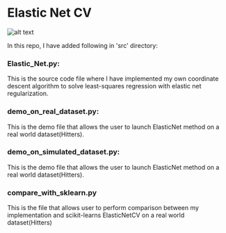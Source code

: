 # Elastic Net CV

![alt text](https://github.com/dipsuw/Polished_Code_Release/elasticnet_eq.png)

In this repo, I have added following in 'src' directory:
### Elastic_Net.py: 
This is the source code file where I have implemented my own coordinate descent algorithm to solve least-squares regression with elastic net regularization.
### demo_on_real_dataset.py:
This is the demo file that allows the user to launch ElasticNet method on a real world dataset(Hitters). 
### demo_on_simulated_dataset.py:
This is the demo file that allows the user to launch ElasticNet method on a real world dataset(Hitters).
### compare_with_sklearn.py
This is the file that allows user to perform comparison between my implementation and scikit-learns ElasticNetCV on a real world dataset(Hitters)


